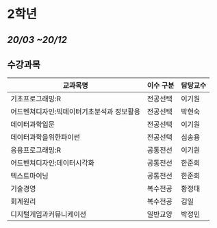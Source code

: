 # 2학년 
## _20/03 ~20/12_

## 수강과목

|교과목명|이수 구분|담당교수|
|------|---|---|
|기초프로그래밍:R|전공선택|이기원|
|어드벤쳐디자인:빅데이터기초분석과 정보활용|전공선택|박현숙|
|데이터과학입문|전공선택|이기원|
|데이터과학을위한파이썬|전공선택|심송용|
|응용프로그래밍:R|공통전선|이기원|
|어드벤쳐디자인:데이터시각화|공통전선|한준희|
|텍스트마이닝|공통전선|한준희|
|기술경영|복수전공|황정태|
|회계원리|복수전공|김일|
|디지털게임과커뮤니케이션|일반교양|박정민|

